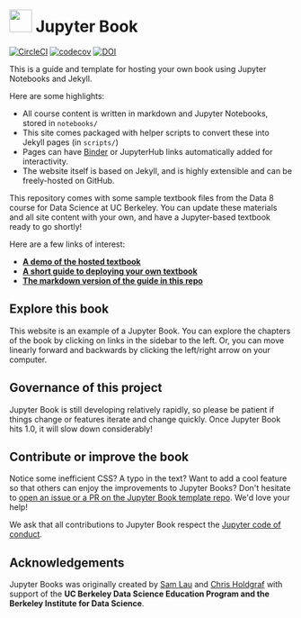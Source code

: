 # <img src="jupyter_book/book_template/content/images/logo/logo.png" width=40 /> Jupyter Book

[![CircleCI](https://circleci.com/gh/jupyter/jupyter-book.svg?style=svg)](https://circleci.com/gh/jupyter/jupyter-book)
[![codecov](https://codecov.io/gh/jupyter/jupyter-book/branch/master/graph/badge.svg)](https://codecov.io/gh/jupyter/jupyter-book)
[![DOI](https://zenodo.org/badge/DOI/10.5281/zenodo.2799972.svg)](https://doi.org/10.5281/zenodo.2799972)

This is a guide and template for hosting your own book using
Jupyter Notebooks and Jekyll.

Here are some highlights:

* All course content is written in markdown and Jupyter Notebooks, stored in `notebooks/`
* This site comes packaged with helper scripts to convert these into Jekyll pages (in `scripts/`)
* Pages can have [Binder](https://mybinder.org) or JupyterHub links automatically added for interactivity.
* The website itself is based on Jekyll, and is highly extensible and can be freely-hosted on GitHub.

This repository comes with some sample textbook files from the Data 8 course
for Data Science at UC Berkeley. You can update these materials and all site
content with your own, and have a Jupyter-based textbook ready to go shortly!

Here are a few links of interest:

* **[A demo of the hosted textbook](https://jupyterbook.org/ )**
* **[A short guide to deploying your own textbook](https://jupyterbook.org/guide/01_overview)**
* **[The markdown version of the guide in this repo](jupyter_book/book_template/content/guide/)**

## Explore this book

This website is an example of a Jupyter Book. You can explore the chapters of the book
by clicking on links in the sidebar to the left. Or, you can move linearly forward and
backwards by clicking the left/right arrow on your computer.

## Governance of this project

Jupyter Book is still developing relatively rapidly, so please be patient if things change
or features iterate and change quickly. Once Jupyter Book hits 1.0, it will slow down
considerably!

## Contribute or improve the book

Notice some inefficient CSS? A typo in the text? Want to add a cool feature so that others
can enjoy the improvements to Jupyter Books? Don't hesitate to [open an issue or a PR on the
Jupyter Book template repo](https://github.com/jupyter/jupyter-book). We'd love your
help!

We ask that all contributions to Jupyter Book respect the
[Jupyter code of conduct](https://github.com/jupyter/governance/blob/master/conduct/code_of_conduct.md).

## Acknowledgements

Jupyter Books was originally created by [Sam Lau][sam] and [Chris Holdgraf][chris]
with support of the **UC Berkeley Data Science Education Program and the Berkeley
Institute for Data Science**.

[sam]: http://www.samlau.me/
[chris]: https://predictablynoisy.com

